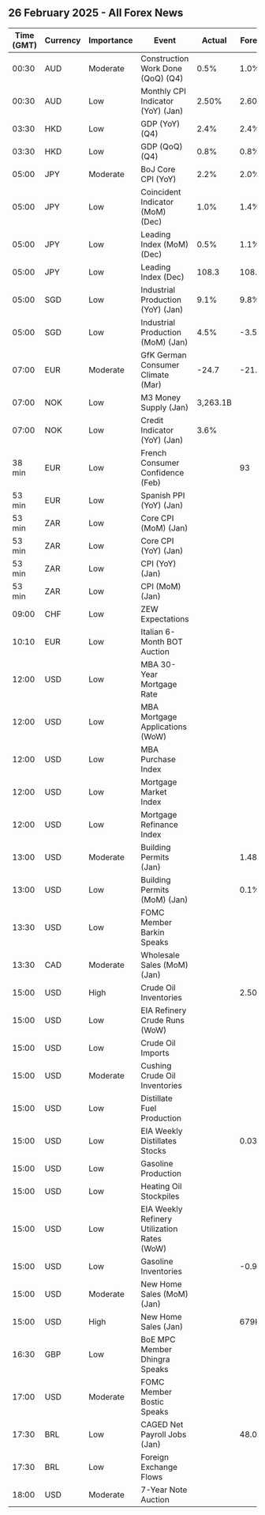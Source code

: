 ## 26 February 2025 - All Forex News

| Time (GMT) | Currency | Importance | Event | Actual | Forecast | Previous |
|------|----------|------------|-------|--------|----------|----------|
| 00:30 | AUD | Moderate | Construction Work Done (QoQ) (Q4) | 0.5% | 1.0% | 2.0% |
| 00:30 | AUD | Low | Monthly CPI Indicator (YoY) (Jan) | 2.50% | 2.60% | 2.50% |
| 03:30 | HKD | Low | GDP (YoY) (Q4) | 2.4% | 2.4% | 1.8% |
| 03:30 | HKD | Low | GDP (QoQ) (Q4) | 0.8% | 0.8% | -1.1% |
| 05:00 | JPY | Moderate | BoJ Core CPI (YoY) | 2.2% | 2.0% | 1.9% |
| 05:00 | JPY | Low | Coincident Indicator (MoM) (Dec) | 1.0% | 1.4% | -1.4% |
| 05:00 | JPY | Low | Leading Index (MoM) (Dec) | 0.5% | 1.1% | -1.6% |
| 05:00 | JPY | Low | Leading Index (Dec) | 108.3 | 108.9 | 107.5 |
| 05:00 | SGD | Low | Industrial Production (YoY) (Jan) | 9.1% | 9.8% | 5.2% |
| 05:00 | SGD | Low | Industrial Production (MoM) (Jan) | 4.5% | -3.5% | -5.4% |
| 07:00 | EUR | Moderate | GfK German Consumer Climate (Mar) | -24.7 | -21.7 | -22.6 |
| 07:00 | NOK | Low | M3 Money Supply (Jan) | 3,263.1B |  | 3,192.9B |
| 07:00 | NOK | Low | Credit Indicator (YoY) (Jan) | 3.6% |  | 3.4% |
| 38 min | EUR | Low | French Consumer Confidence (Feb) |  | 93 | 92 |
| 53 min | EUR | Low | Spanish PPI (YoY) (Jan) |  |  | 2.3% |
| 53 min | ZAR | Low | Core CPI (MoM) (Jan) |  |  | 0.0% |
| 53 min | ZAR | Low | Core CPI (YoY) (Jan) |  |  | 3.6% |
| 53 min | ZAR | Low | CPI (YoY) (Jan) |  |  | 3.0% |
| 53 min | ZAR | Low | CPI (MoM) (Jan) |  |  | 0.1% |
| 09:00 | CHF | Low | ZEW Expectations |  |  | 17.7 |
| 10:10 | EUR | Low | Italian 6-Month BOT Auction |  |  | 2.536% |
| 12:00 | USD | Low | MBA 30-Year Mortgage Rate |  |  | 6.93% |
| 12:00 | USD | Low | MBA Mortgage Applications (WoW) |  |  | -6.6% |
| 12:00 | USD | Low | MBA Purchase Index |  |  | 144.0 |
| 12:00 | USD | Low | Mortgage Market Index |  |  | 214.9 |
| 12:00 | USD | Low | Mortgage Refinance Index |  |  | 593.6 |
| 13:00 | USD | Moderate | Building Permits (Jan) |  | 1.483M | 1.482M |
| 13:00 | USD | Low | Building Permits (MoM) (Jan) |  | 0.1% | -0.7% |
| 13:30 | USD | Low | FOMC Member Barkin Speaks |  |  |  |
| 13:30 | CAD | Moderate | Wholesale Sales (MoM) (Jan) |  |  | -0.2% |
| 15:00 | USD | High | Crude Oil Inventories |  | 2.500M | 4.633M |
| 15:00 | USD | Low | EIA Refinery Crude Runs (WoW) |  |  | -0.015M |
| 15:00 | USD | Low | Crude Oil Imports |  |  | -0.961M |
| 15:00 | USD | Moderate | Cushing Crude Oil Inventories |  |  | 1.472M |
| 15:00 | USD | Low | Distillate Fuel Production |  |  | 0.180M |
| 15:00 | USD | Low | EIA Weekly Distillates Stocks |  | 0.030M | -2.051M |
| 15:00 | USD | Low | Gasoline Production |  |  | -0.156M |
| 15:00 | USD | Low | Heating Oil Stockpiles |  |  | -0.343M |
| 15:00 | USD | Low | EIA Weekly Refinery Utilization Rates (WoW) |  |  | -0.1% |
| 15:00 | USD | Low | Gasoline Inventories |  | -0.950M | -0.151M |
| 15:00 | USD | Moderate | New Home Sales (MoM) (Jan) |  |  | 3.6% |
| 15:00 | USD | High | New Home Sales (Jan) |  | 679K | 698K |
| 16:30 | GBP | Low | BoE MPC Member Dhingra Speaks |  |  |  |
| 17:00 | USD | Moderate | FOMC Member Bostic Speaks |  |  |  |
| 17:30 | BRL | Low | CAGED Net Payroll Jobs (Jan) |  | 48.00K | -535.55K |
| 17:30 | BRL | Low | Foreign Exchange Flows |  |  | -1.984B |
| 18:00 | USD | Moderate | 7-Year Note Auction |  |  | 4.457% |
